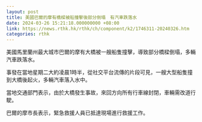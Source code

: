 ```yaml
---
layout: post
title: 美國巴爾的摩有橋樑被船撞擊後部分倒塌　有汽車跌落水
date: 2024-03-26 15:21:18.000000000 +08:00
link: https://news.rthk.hk/rthk/ch/component/k2/1746311-20240326.htm
categories: rthk
---
```


美國馬里蘭州最大城市巴爾的摩有大橋被一艘船隻撞擊，導致部分橋樑倒塌，多輛汽車跌落水。

事發在當地星期二大約凌晨1時半，從社交平台流傳的片段可見，一艘大型船隻撞到大橋後起火，多輛汽車落入水中。

當地交通部門表示，由於大橋發生事故，來回方向所有行車線封閉，車輛需改道行駛。

巴爾的摩市長表示，緊急救援人員已抵達現場進行救援工作。
